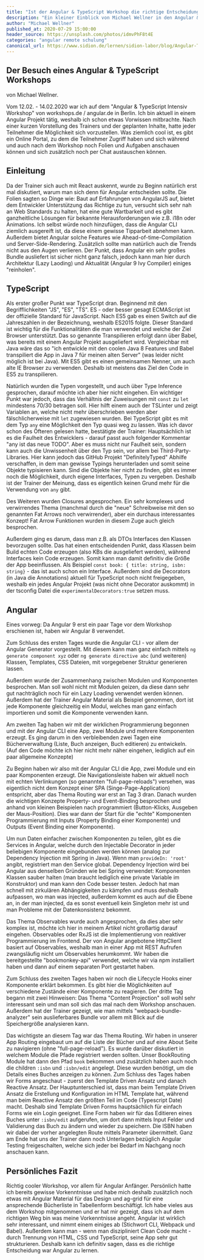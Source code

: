```yaml
---
title: "Ist der Angular & TypeScript Workshop die richtige Entscheidung?"
description: "Ein kleiner Einblick von Michael Wellner in den Angular & TypeScript Workshop"
author: "Michael Wellner"
published_at: 2020-07-29 15:00:00
header_source: https://unsplash.com/photos/idmvPhF8t4E
categories: "angular remote schulung"
canonical_url: https://www.sidion.de/lernen/sidion-labor/blog/Angular-TypeScript-Workshop.html
---
```


## Der Besuch eines Angular & TypeScript Workshops
von Michael Wellner.

Vom 12.02. - 14.02.2020 war ich auf dem "Angular & TypeScript Intensiv Workshop" von workshops.de / angular.de in Berlin.
Ich bin aktuell in einem Angular Projekt tätig, weshalb ich schon etwas Vorwissen mitbrachte. Nach einer kurzen Vorstellung des Trainers und der geplanten Inhalte, hatte jeder Teilnehmer die Möglichkeit sich vorzustellen. Was ziemlich cool ist, es gibt ein Online Portal, zu dem die Teilnehmer Zugriff haben und sich während und auch nach dem Workshop noch Folien und Aufgaben anschauen können und sich zusätzlich noch per Chat austauschen können.

## Einleitung
Da der Trainer sich auch mit React auskennt, wurde zu Beginn natürlich erst mal diskutiert, warum man sich denn für Angular entscheiden sollte. Die Folien sagten so Dinge wie: Baut auf Erfahrungen von AngularJS auf, bietet dem Entwickler Unterstützung das Richtige zu tun, versucht sich sehr nah an Web Standards zu halten, hat eine gute Wartbarkeit und es gibt ganzheitliche Lösungen für bekannte Herausforderungen wie z.B. i18n oder Animations.
Ich selbst würde noch hinzufügen, dass die Angular CLI ziemlich ausgereift ist, da diese einem gewisse Tipparbeit abnehmen kann. Außerdem bietet Angular solche Features wie Ahead-of-time-Compilation und Server-Side-Rendering. Zusätzlich sollte man natürlich auch die Trends nicht aus den Augen verlieren. Der Punkt, dass Angular ein sehr großes Bundle ausliefert ist sicher nicht ganz falsch, jedoch kann man hier durch Architektur (Lazy Laoding) und Aktualität (Angular 9 Ivy Compiler) einiges "reinholen".


## TypeScript
Als erster großer Punkt war TypeScript dran. Beginnend mit den Begrifflichkeiten "JS", "ES", "TS". ES - oder besser gesagt ECMAScript ist der offizielle Standard für JavaScript. Nach ES5 gab es einen Switch auf die Jahreszahlen in der Bezeichnung, weshalb ES2015 folgte. Dieser Standard ist wichtig für die Funktionalitäten die man verwendet und welche der Ziel Browser unterstützt. Das so genannte Transpilieren erfolgt dann über Babel, was bereits mit einem Angular Projekt ausgeliefert wird. Vergleichbar mit Java wäre das so "ich entwickle mit den coolen Java 8 Features und Babel transpiliert die App in Java 7 für meinen alten Server" (was leider nicht möglich ist bei Java). Mit ES5 gibt es einen gemeinsamen Nenner, um auch alte IE Browser zu verwenden. Deshalb ist meistens das Ziel den Code in ES5 zu transpilieren.

Natürlich wurden die Typen vorgestellt, und auch über Type Inference gesprochen, darauf möchte ich aber hier nicht eingehen.
Ein wichtiger Punkt war jedoch, dass das Verhältnis der Zuweisungen mit `const` zu `let` mindestens 70/30 betragen soll. Hier hilft einem auch der TSLinter und zeigt Variablen an, welche nicht mehr überschrieben werden aber fälschlicherweise mit `let` zugewiesen wurden.
Bei TypeScript gibt es mit dem Typ `any` eine Möglichkeit den Typ quasi weg zu lassen. Was ich davor schon des Öfteren gelesen hatte, bestätigte der Trainer: Hauptsächlich ist es die Faulheit des Entwicklers - darauf passt auch folgender Kommentar "any ist das neue TODO". Aber es muss nicht nur Faulheit sein, sondern kann auch die Unwissenheit über den Typ sein, vor allem bei Third-Party-Libraries. Hier kann jedoch das GitHub Projekt "DefinitelyTyped" Abhilfe verschaffen, in dem man gewisse Typings herunterladen und somit seine Objekte typisieren kann. Sind die Objekte hier nicht zu finden, gibt es immer noch die Möglichkeit, durch eigene Interfaces, Typen zu vergeben. Deshalb ist der Trainer der Meinung, dass es eigentlich keinen Grund mehr für die Verwendung von `any` gibt.

Des Weiteren wurden Closures angesprochen. Ein sehr komplexes und verwirrendes Thema (manchmal durch die "neue" Schreibweise mit den so genannten Fat Arrows noch verwirrender), aber ein durchaus interessantes Konzept!
Fat Arrow Funktionen wurden in diesem Zuge auch gleich besprochen.

Außerdem ging es darum, dass man z.B. als DTOs Interfaces den Klassen bevorzugen sollte. Das hat einen entscheidenden Punkt, dass Klassen beim Build echten Code erzeugen (also KBs die ausgeliefert werden), während Interfaces kein Code erzeugen. Somit kann man damit definitiv die Größe der App beeinflussen.
Als Beispiel `const book: { title: string, isbn: string}` - das ist auch schon ein Interface.
Außerdem sind die Decorators (in Java die Annotations) aktuell für TypeScript noch nicht freigegeben, weshalb ein jedes Angular Projekt (was nicht ohne Decorator auskommt) in der tsconfig Datei die `experimentalDecorators:true` setzen muss.


## Angular
Eines vorweg: Da Angular 9 erst ein paar Tage vor dem Workshop erschienen ist, haben wir Angular 8 verwendet.

Zum Schluss des ersten Tages wurde die Angular CLI - vor allem der Angular Generator vorgestellt. Mit diesem kann man ganz einfach mittels `ng generate component xyz` oder `ng generate directive abc` (und weiteren) Klassen, Templates, CSS Dateien, mit vorgegebener Struktur generieren lassen.

Außerdem wurde der Zusammenhang zwischen Modulen und Komponenten besprochen. Man soll wohl nicht mit Modulen geizen, da diese dann sehr gut nachträglich noch für ein Lazy Loading verwendet werden können. Außerdem hat der Trainer Angular Material als Beispiel genommen, dort ist jede Komponente gleichzeitig ein Modul, welches man ganz einfach importieren und somit die Komponente verwenden kann.

Am zweiten Tag haben wir mit der wirklichen Programmierung begonnen und mit der Angular CLI eine App, zwei Module und mehrere Komponenten erzeugt. Es ging darum in den verbleibenden zwei Tagen eine Bücherverwaltung (Liste, Buch anzeigen, Buch editieren) zu entwickeln.
(Auf den Code möchte ich hier nicht mehr näher eingehen, lediglich auf ein paar allgemeine Konzepte)

Zu Beginn haben wir also mit der Angular CLI die App, zwei Module und ein paar Komponenten erzeugt. Die Navigationsleiste haben wir aktuell noch mit echten Verlinkungen (so genannten "full-page-reloads") versehen, was eigentlich nicht dem Konzept einer SPA (Singe-Page-Application) entspricht, aber das Thema Routing war erst an Tag 3 dran.
Danach wurden die wichtigen Konzepte Property- und Event-Binding besprochen und anhand von kleinen Beispielen nach programmiert (Button-Klicks, Ausgeben der Maus-Position). Dies war dann der Start für die "echte" Komponenten Programmierung mit Inputs (Property Binding einer Komponente) und Outputs (Event Binding einer Komponente).

Um nun Daten einfacher zwischen Komponenten zu teilen, gibt es die Services in Angular, welche durch den Injectable Decorator in jeder beliebigen Komponente eingebunden werden können (analog zur Dependency Injection mit Spring in Java). Wenn man `provideIn: 'root'` angibt, registriert man den Service global. Dependency Injection wird bei Angular aus denselben Gründen wie bei Spring verwendet: Komponenten Klassen sauber halten (man braucht lediglich eine private Variable im Konstruktor) und man kann den Code besser testen. Jedoch hat man schnell mit zirkulären Abhängigkeiten zu kämpfen und muss deshalb aufpassen, wo man was injected, außerdem kommt es auch auf die Ebene an, in der man injected, da es sonst eventuell kein Singleton mehr ist und man Probleme mit der Datenkonsistenz bekommt.

Das Thema Observables wurde auch angesprochen, da dies aber sehr komplex ist, möchte ich hier in meinem Artikel nicht großartig darauf eingehen. Observables oder RxJS ist die Implementierung von reaktiver Programmierung im Frontend. Der von Angular angebotene HttpClient basiert auf Observables, weshalb man in einer App mit REST Aufrufen zwangsläufig nicht um Observables herumkommt.
Wir haben die bereitgestellte "bookmonkey-api" verwendet, welche wir via npm installiert haben und dann auf einem separaten Port gestartet haben.

Zum Schluss des zweiten Tages haben wir noch die Lifecycle Hooks einer Komponente erklärt bekommen. Es gibt hier die Möglichkeiten auf verschiedene Zustände einer Komponente zu reagieren.
Der dritte Tag begann mit zwei Hinweisen: Das Thema "Content Projection" soll wohl sehr interessant sein und man soll sich das mal nach dem Workshop anschauen. Außerdem hat der Trainer gezeigt, wie man mittels "webpack-bundle-analyzer" sein auslieferbares Bundle vor allem mit Blick auf die Speichergröße analysieren kann.

Das wichtigste an diesem Tag war das Thema Routing. Wir haben in unserer App Routing eingebaut um auf die Liste der Bücher und auf eine About Seite zu navigieren (ohne "full-page-reload"). Es wurde darüber diskutiert in welchem Module die Pfade registriert werden sollten. Unser BookRouting Module hat dann den Pfad `book` bekommen und zusätzlich haben auch noch die children `:isbn` und `:isbn/edit` angelegt. Diese wurden benötigt, um die Details eines Buches anzeigen zu können.
Zum Schluss des Tages haben wir Forms angeschaut - zuerst den Template Driven Ansatz und danach Reactive Ansatz. Der Hauptunterschied ist, dass man beim Template Driven Ansatz die Erstellung und Konfiguration im HTML Template hat, während man beim Reactive Ansatz den größten Teil im Code (Typescript Date) macht. Deshalb sind Template Driven Forms hauptsächlich für einfach Forms wie ein Login geeignet. Eine Form haben wir für das Editieren eines Buches unter `:isbn/edit` aufgerufen, um dort dann mittels Input Felder und Validierung das Buch zu ändern und wieder zu speichern. Die ISBN haben wir dabei der vorher angelegten Route mittels Parameter übermittelt.
Ganz am Ende hat uns der Trainer dann noch Unterlagen bezüglich Angular Testing freigeschalten, welche sich jeder bei Bedarf im Nachgang noch anschauen kann.


## Persönliches Fazit
Richtig cooler Workshop, vor allem für Angular Anfänger. Persönlich hatte ich bereits gewisse Vorkenntnisse und habe mich deshalb zusätzlich noch etwas mit Angular Material für das Design und ag-grid für eine ansprechende Bücherliste in Tabellenform beschäftigt. Ich habe vieles aus dem Workshop mitgenommen und er hat mir gezeigt, dass ich auf dem richtigen Weg bin was meine Vorkenntnisse angeht. Angular ist wirklich sehr interessant, und nimmt einem einiges ab (Stichwort CLI, Webpack und Babel). Außerdem kann man - wenn man diszipliniert Clean Code macht - durch Trennung von HTML, CSS und TypeScript, seine App sehr gut strukturieren. Deshalb kann ich definitiv sagen, dass es die richtige Entscheidung war Angular zu lernen.
